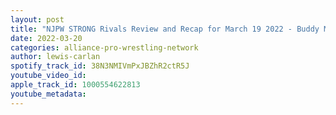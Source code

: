 ```yaml
---
layout: post
title: "NJPW STRONG Rivals Review and Recap for March 19 2022 - Buddy Matthews vs Ren Narita main event"
date: 2022-03-20
categories: alliance-pro-wrestling-network
author: lewis-carlan
spotify_track_id: 38N3NMIVmPxJBZhR2ctR5J
youtube_video_id: 
apple_track_id: 1000554622813
youtube_metadata: 
---
```

